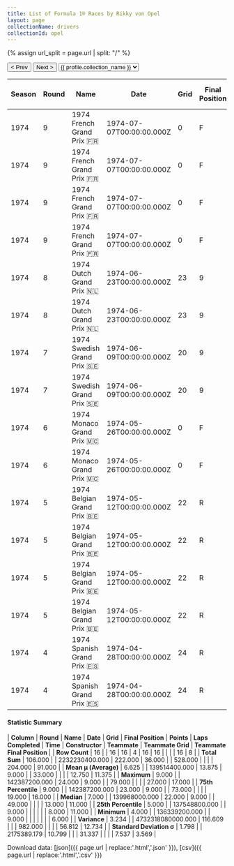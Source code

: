 ```yaml
---
title: List of Formula 1® Races by Rikky von Opel
layout: page
collectionName: drivers
collectionId: opel
---
```


{% assign url_split = page.url | split: "/" %}
<div id="collection-navigation">
<button onclick="selector.options[selector.selectedIndex-1].value && (window.location = selector.options[selector.selectedIndex-1].value);">&lt; Prev</button>
<button onclick="selector.options[selector.selectedIndex+1].value && (window.location = selector.options[selector.selectedIndex+1].value);">Next &gt;</button>
<select id="selector" onchange="this.options[this.selectedIndex].value && (window.location = this.options[this.selectedIndex].value);">
  {% for collectionId in site.data[page.collectionName].refs %}
    {% if collectionId == page.collectionId %}
      {% assign selected = "selected" %}
    {% else %}
      {% assign selected = "" %}
    {% endif %}
    {% assign profile = site.data[page.collectionName][collectionId].profile %}
    <option value="/f1/{{ page.collectionName }}/{{ collectionId }}/{{ url_split[4] }}" {{ selected }}>{{ profile.collection_name }}</option>
  {% endfor %}
</select>
</div>

| Season | Round | Name | Date | Grid | Final Position | Points | Laps Completed | Time | Constructor | Teammate | Teammate Grid | Teammate Final Position |
|--|--|--|--|--|--|--|--|--|--|--|--|--|
| 1974 | 9 | 1974 French Grand Prix 🇫🇷 | 1974-07-07T00:00:00.000Z | 0 | F | 0.0 | 0 |   | Brabham 🇬🇧 | [John Watson 🇬🇧](/f1/drivers/watson) | 14 | 16 |
| 1974 | 9 | 1974 French Grand Prix 🇫🇷 | 1974-07-07T00:00:00.000Z | 0 | F | 0.0 | 0 |   | Brabham 🇬🇧 | [Carlos Reutemann 🇦🇷](/f1/drivers/reutemann) | 8 | R |
| 1974 | 9 | 1974 French Grand Prix 🇫🇷 | 1974-07-07T00:00:00.000Z | 0 | F | 0.0 | 0 |   | Brabham 🇬🇧 | [Carlos Pace 🇧🇷](/f1/drivers/pace) | 0 | F |
| 1974 | 9 | 1974 French Grand Prix 🇫🇷 | 1974-07-07T00:00:00.000Z | 0 | F | 0.0 | 0 |   | Brabham 🇬🇧 | [Gérard Larrousse 🇫🇷](/f1/drivers/larrousse) | 0 | F |
| 1974 | 8 | 1974 Dutch Grand Prix 🇳🇱 | 1974-06-23T00:00:00.000Z | 23 | 9 | 0.0 | 73 |   | Brabham 🇬🇧 | [John Watson 🇬🇧](/f1/drivers/watson) | 13 | 7 |
| 1974 | 8 | 1974 Dutch Grand Prix 🇳🇱 | 1974-06-23T00:00:00.000Z | 23 | 9 | 0.0 | 73 |   | Brabham 🇬🇧 | [Carlos Reutemann 🇦🇷](/f1/drivers/reutemann) | 12 | 12 |
| 1974 | 7 | 1974 Swedish Grand Prix 🇸🇪 | 1974-06-09T00:00:00.000Z | 20 | 9 | 0.0 | 79 |   | Brabham 🇬🇧 | [John Watson 🇬🇧](/f1/drivers/watson) | 14 | 11 |
| 1974 | 7 | 1974 Swedish Grand Prix 🇸🇪 | 1974-06-09T00:00:00.000Z | 20 | 9 | 0.0 | 79 |   | Brabham 🇬🇧 | [Carlos Reutemann 🇦🇷](/f1/drivers/reutemann) | 10 | R |
| 1974 | 6 | 1974 Monaco Grand Prix 🇲🇨 | 1974-05-26T00:00:00.000Z | 0 | F | 0.0 | 0 |   | Brabham 🇬🇧 | [John Watson 🇬🇧](/f1/drivers/watson) | 23 | 6 |
| 1974 | 6 | 1974 Monaco Grand Prix 🇲🇨 | 1974-05-26T00:00:00.000Z | 0 | F | 0.0 | 0 |   | Brabham 🇬🇧 | [Carlos Reutemann 🇦🇷](/f1/drivers/reutemann) | 8 | R |
| 1974 | 5 | 1974 Belgian Grand Prix 🇧🇪 | 1974-05-12T00:00:00.000Z | 22 | R | 0.0 | 49 |   | Brabham 🇬🇧 | [John Watson 🇬🇧](/f1/drivers/watson) | 19 | 11 |
| 1974 | 5 | 1974 Belgian Grand Prix 🇧🇪 | 1974-05-12T00:00:00.000Z | 22 | R | 0.0 | 49 |   | Brabham 🇬🇧 | [Teddy Pilette 🇧🇪](/f1/drivers/pilette) | 27 | 17 |
| 1974 | 5 | 1974 Belgian Grand Prix 🇧🇪 | 1974-05-12T00:00:00.000Z | 22 | R | 0.0 | 49 |   | Brabham 🇬🇧 | [Carlos Reutemann 🇦🇷](/f1/drivers/reutemann) | 24 | R |
| 1974 | 5 | 1974 Belgian Grand Prix 🇧🇪 | 1974-05-12T00:00:00.000Z | 22 | R | 0.0 | 49 |   | Brabham 🇬🇧 | [Gérard Larrousse 🇫🇷](/f1/drivers/larrousse) | 11 | R |
| 1974 | 4 | 1974 Spanish Grand Prix 🇪🇸 | 1974-04-28T00:00:00.000Z | 24 | R | 0.0 | 14 |   | Brabham 🇬🇧 | [John Watson 🇬🇧](/f1/drivers/watson) | 15 | 11 |
| 1974 | 4 | 1974 Spanish Grand Prix 🇪🇸 | 1974-04-28T00:00:00.000Z | 24 | R | 0.0 | 14 |   | Brabham 🇬🇧 | [Carlos Reutemann 🇦🇷](/f1/drivers/reutemann) | 6 | R |

#### Statistic Summary

| **Column** | **Round** | **Name** | **Date** | **Grid** | **Final Position** | **Points** | **Laps Completed** | **Time** | **Constructor** | **Teammate** | **Teammate Grid** | **Teammate Final Position** |
| **Row Count** | 16 |  | 16 | 16 | 4 | 16 | 16 |  |  |  | 16 | 8 |
| **Total Sum** | 106.000 |  | 2232230400.000 | 222.000 | 36.000 |  | 528.000 |  |  |  | 204.000 | 91.000 |
| **Mean μ (Average)** | 6.625 |  | 139514400.000 | 13.875 | 9.000 |  | 33.000 |  |  |  | 12.750 | 11.375 |
| **Maximum** | 9.000 |  | 142387200.000 | 24.000 | 9.000 |  | 79.000 |  |  |  | 27.000 | 17.000 |
| **75th Percentile** | 9.000 |  | 142387200.000 | 23.000 | 9.000 |  | 73.000 |  |  |  | 19.000 | 16.000 |
| **Median** | 7.000 |  | 139968000.000 | 22.000 | 9.000 |  | 49.000 |  |  |  | 13.000 | 11.000 |
| **25th Percentile** | 5.000 |  | 137548800.000 |  | 9.000 |  |  |  |  |  | 8.000 | 11.000 |
| **Minimum** | 4.000 |  | 136339200.000 |  | 9.000 |  |  |  |  |  |  | 6.000 |
| **Variance** | 3.234 |  | 4732318080000.000 | 116.609 |  |  | 982.000 |  |  |  | 56.812 | 12.734 |
| **Standard Deviation σ** | 1.798 |  | 2175389.179 | 10.799 |  |  | 31.337 |  |  |  | 7.537 | 3.569 |

Download data: [json]({{ page.url | replace:'.html','.json' }}), [csv]({{ page.url | replace:'.html','.csv' }})
